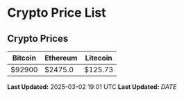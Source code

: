 # Crypto Price List

## Crypto Prices
| Bitcoin | Ethereum | Litecoin |
| ------- | -------- | -------- |
| $92900 | $2475.0 | $125.73 |
**Last Updated:** 2025-03-02 19:01 UTC
**Last Updated:** $DATE$
